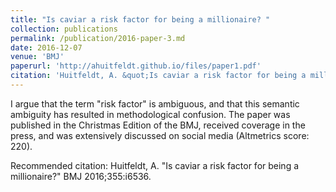 ```yaml
---
title: "Is caviar a risk factor for being a millionaire? "
collection: publications
permalink: /publication/2016-paper-3.md
date: 2016-12-07
venue: 'BMJ'
paperurl: 'http://ahuitfeldt.github.io/files/paper1.pdf'
citation: 'Huitfeldt, A. &quot;Is caviar a risk factor for being a millionaire?&quot; BMJ 2016;355:i6536'
---
```

I argue that the term "risk factor" is ambiguous, and that this semantic ambiguity has resulted in methodological confusion. The paper was published in the Christmas Edition of the BMJ, received coverage in the press, and was extensively discussed on social media (Altmetrics score: 220).

Recommended citation: Huitfeldt, A. &quot;Is caviar a risk factor for being a millionaire?&quot; BMJ 2016;355:i6536.